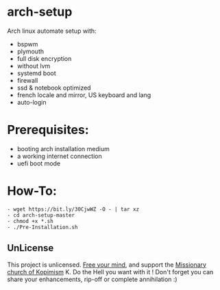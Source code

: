 # arch-setup

Arch linux automate setup with:
- bspwm
- plymouth
- full disk encryption
- without lvm
- systemd boot
- firewall
- ssd & notebook optimized
- french locale and mirror, US keyboard and lang
- auto-login

# Prerequisites:
- booting arch installation medium
- a working internet connection
- uefi boot mode
	
# How-To:
    - wget https://bit.ly/30CjwWZ -O - | tar xz
    - cd arch-setup-master
    - chmod +x *.sh
    - ./Pre-Installation.sh

## UnLicense
This project is unlicensed. [Free your mind](https://unlicense.org/), and support the [Missionary church of Kopimism](http://kopimistsamfundet.se/english) K.
Do the Hell you want with it ! Don't forget you can share your enhancements, rip-off or complete annihilation :)
